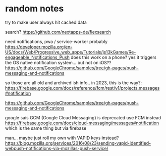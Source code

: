 # random notes

try to make user always hit cached data

search? https://github.com/nextapps-de/flexsearch

need notifications, pwa / service-worker probably
https://developer.mozilla.org/en-US/docs/Web/Progressive_web_apps/Tutorials/js13kGames/Re-engageable_Notifications_Push
does this work on a phone? yes it triggers the OS native notification system... but not on iOS??
https://github.com/GoogleChrome/samples/tree/gh-pages/push-messaging-and-notifications

so those are all old and archived ish info.. in 2023, this is the way?: https://firebase.google.com/docs/reference/fcm/rest/v1/projects.messages#notification

https://github.com/GoogleChrome/samples/tree/gh-pages/push-messaging-and-notifications

google sais GCM (Google Cloud Messaging) is deprecated
use FCM instead https://firebase.google.com/docs/cloud-messaging/messages#notification
which is the same thing but via firebase

man... maybe just roll my own with VAPID keys instead?
https://blog.mozilla.org/services/2016/08/23/sending-vapid-identified-webpush-notifications-via-mozillas-push-service/
